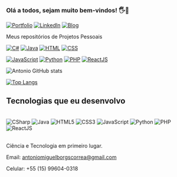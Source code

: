 ### Olá a todos, sejam muito bem-vindos! 🖐️🔗

[![Portfolio](https://img.shields.io/badge/website-000000?style=for-the-badge&logo=About.me&logoColor=white)](https://antoniomiguel03.github.io/antoniomiguel.github.io/)
[![LinkedIn](https://img.shields.io/badge/LinkedIn-0077B5?style=for-the-badge&logo=linkedin&logoColor=white)](https://www.linkedin.com/in/ant%C3%B4nio-miguel-borges-correa-1a3340253/)
[![Blog](https://img.shields.io/badge/Blogger-FF5722?style=for-the-badge&logo=blogger&logoColor=white)](https://astrolabworld.blogspot.com/)

Meus repositórios de Projetos Pessoais

[![C#](https://github-readme-stats.vercel.app/api/pin/?username=AntonioMiguel03&repo=Projetos_C_Sharp)](https://github.com/AntonioMiguel03/Projetos_C_Sharp)
[![Java](https://github-readme-stats.vercel.app/api/pin/?username=AntonioMiguel03&repo=Projetos_Java)](https://github.com/AntonioMiguel03/Projetos_Java)
[![HTML](https://github-readme-stats.vercel.app/api/pin/?username=AntonioMiguel03&repo=Projetos_HTML)](https://github.com/AntonioMiguel03/Projetos_HTML)
[![CSS](https://github-readme-stats.vercel.app/api/pin/?username=AntonioMiguel03&repo=Projetos_CSS)](https://github.com/AntonioMiguel03/Projetos_CSS)

[![JavaScript](https://github-readme-stats.vercel.app/api/pin/?username=AntonioMiguel03&repo=Projetos_JavaScript)](https://github.com/AntonioMiguel03/Projetos_JavaScript)
[![Python](https://github-readme-stats.vercel.app/api/pin/?username=AntonioMiguel03&repo=Projetos_Python)](https://github.com/AntonioMiguel03/Projetos_Python)
[![PHP](https://github-readme-stats.vercel.app/api/pin/?username=AntonioMiguel03&repo=Projetos_PHP)](https://github.com/AntonioMiguel03/Projetos_PHP)
[![ReactJS](https://github-readme-stats.vercel.app/api/pin/?username=AntonioMiguel03&repo=Projetos_ReactJS)](https://github.com/AntonioMiguel03/Projetos_ReactJS)


![Antonio GitHub stats](https://github-readme-stats.vercel.app/api?username=AntonioMiguel03&show_icons=true&theme=dark)

[![Top Langs](https://github-readme-stats.vercel.app/api/top-langs/?username=AntonioMiguel03)](https://github.com/AntonioMiguel03/github-readme-stats)

## Tecnologias que eu desenvolvo

<div style = "display: inline_block"><br/>
  <img align = "center" alt = "CSharp" src = "https://img.shields.io/badge/C%23-239120?style=for-the-badge&logo=c-sharp&logoColor=white" />
  <img align = "center" alt = "Java" src = "https://img.shields.io/badge/Java-ED8B00?style=for-the-badge&logo=openjdk&logoColor=white" />
  <img align = "center" alt = "HTML5" src = "https://img.shields.io/badge/HTML5-E34F26?style=for-the-badge&logo=html5&logoColor=white" />
  <img align = "center" alt = "CSS3" src = "https://img.shields.io/badge/CSS3-1572B6?style=for-the-badge&logo=css3&logoColor=white" />
  <img align = "center" alt = "JavaScript" src = "https://img.shields.io/badge/JavaScript-323330?style=for-the-badge&logo=javascript&logoColor=F7DF1E" />
  <img align = "center" alt = "Python" src = "https://img.shields.io/badge/Python-3776AB?style=for-the-badge&logo=python&logoColor=white" />
  <img align = "center" alt = "PHP" src = "https://img.shields.io/badge/PHP-777BB4?style=for-the-badge&logo=php&logoColor=white" />
  <img align = "center" alt = "ReactJS" src = "https://img.shields.io/badge/React-20232A?style=for-the-badge&logo=react&logoColor=61DAFB" />
</div><br/>

Ciência e Tecnologia em primeiro lugar.


Email: antoniomiguelborgscorrea@gmail.com

Celular: +55 (15) 99604-0318

<!-- Versao Link dos Repositorios -->
<!-- 

- [Projetos Pessoais em C#](https://github.com/AntonioMiguel03/Projetos_C_Sharp)<br/>
- [Projetos Pessoais em Java](https://github.com/AntonioMiguel03/Projetos_Java)<br/>
- [Projetos Pessoais em HTML](https://github.com/AntonioMiguel03/Projetos_HTML)<br/>
- [Projetos Pessoais em CSS](https://github.com/AntonioMiguel03/Projetos_CSS)<br/>
- [Projetos Pessoais em JavaScript](https://github.com/AntonioMiguel03/Projetos_JavaScript)<br/>
- [Projetos Pessoais em Python](https://github.com/AntonioMiguel03/Projetos_Python)<br/>
- [Projetos Pessoais em PHP](https://github.com/AntonioMiguel03/Projetos_PHP)<br/>
- [Projetos Pessoais em ReactJS](https://github.com/AntonioMiguel03/Projetos_ReactJS)<br/>

-->
